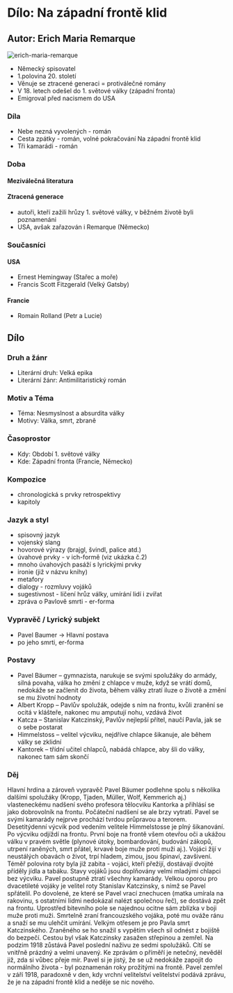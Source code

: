 # Dílo: Na západní frontě klid
## Autor: Erich Maria Remarque

![erich-maria-remarque](https://github.com/marvalkrystof/Jecna-Maturita-2023/assets/84131825/af17b3a5-491f-4167-beb2-e85f56f9d831)

- Německý spisovatel 
- 1.polovina 20. století
- Věnuje se ztracené generaci = protiválečné romány
- V 18. letech odešel do 1. světové války (západní fronta)
- Emigroval před nacismem do USA
### Díla
- Nebe nezná vyvolených - román 
- Cesta zpátky - román, volné pokračování Na západní frontě klid
- Tři kamarádi - román

### Doba 
#### Meziválečná literatura
#### Ztracená generace
- autoři, kteří zažili hrůzy 1. světové války, v běžném životě byli poznamenáni
- USA, avšak zařazován i Remarque (Německo)
### Současníci
#### USA
-	Ernest Hemingway (Stařec a moře)
-	Francis Scott Fitzgerald (Velký Gatsby)
#### Francie
-	Romain Rolland (Petr a Lucie)

## Dílo

### Druh a žánr
- Literární druh: Velká epika
- Literární žánr: Antimilitaristický román
### Motiv a Téma
- Téma: Nesmyslnost a absurdita války
- Motivy: Válka, smrt, zbraně
### Časoprostor
- Kdy: Období 1. světové války
- Kde: Západní fronta (Francie, Německo)
### Kompozice
- chronologická s prvky retrospektivy
- kapitoly
### Jazyk a styl
- spisovný jazyk
- vojenský slang
- hovorové výrazy (brajgl, švindl, palice atd.)
- úvahové prvky - v ich-formě (viz ukázka č.2)
- mnoho úvahových pasáží s lyrickými prvky
- ironie (již v názvu knihy)
- metafory
- dialogy - rozmluvy vojáků
- sugestivnost - líčení hrůz války, umírání lidí i zvířat
- zpráva o Pavlově smrti - er-forma

### Vypravěč / Lyrický subjekt
- Pavel Baumer ->  Hlavní postava
- po jeho smrti, er-forma 
### Postavy
- Pavel Bäumer – gymnazista, narukuje se svými spolužáky do armády, silná povaha, válka ho změní z chlapce v muže, když se vrátí domů, nedokáže se začlenit do života, během války ztratí iluze o životě a změní se mu životní hodnoty
- Albert Kropp – Pavlův spolužák, odejde s ním na frontu, kvůli zranění se ocitá v klášteře, nakonec mu amputují nohu, vzdává život
- Katcza – Stanislav Katczinský, Pavlův nejlepší přítel, naučí Pavla, jak se o sebe postarat
- Himmelstoss – velitel výcviku, nejdříve chlapce šikanuje, ale během války se zklidní
- Kantorek – třídní učitel chlapců, nabádá chlapce, aby šli do války, nakonec tam sám skončí

### Děj
Hlavní hrdina a zároveň vypravěč Pavel Bäumer podlehne spolu s několika dalšími spolužáky (Kropp, Tjaden, Müller, Wolf, Kemmerich aj.) vlasteneckému nadšení svého profesora tělocviku Kantorka a přihlásí se jako dobrovolník na frontu. Počáteční nadšení se ale brzy vytratí. Pavel se svými kamarády nejprve prochází tvrdou průpravou a terorem. Desetitýdenní výcvik pod vedením velitele Himmelstosse je plný šikanování. Po výcviku odjíždí na frontu.
První boje na frontě všem otevřou oči a ukážou válku v pravém světle (plynové útoky, bombardování, budování zákopů, utrpení raněných, smrt přátel, krvavé boje muže proti muži aj.). Vojáci žijí v neustálých obavách o život, trpí hladem, zimou, jsou špinaví, zavšivení. Téměř polovina roty byla již zabita - vojáci, kteří přežijí, dostávají dvojité příděly jídla a tabáku. Stavy vojáků jsou doplňovány velmi mladými chlapci bez výcviku. Pavel postupně ztratí všechny kamarády.
Velkou oporou pro dvacetileté vojáky je velitel roty Stanislav Katczinsky, s nímž se Pavel spřátelil. Po dovolené, ze které se Pavel vrací znechucen (matka umírala na rakovinu, s ostatními lidmi nedokázal nalézt společnou řeč), se dostává zpět na frontu. Uprostřed bitevního pole se najednou ocitne sám zblízka v boji muže proti muži. Smrtelně zraní francouzského vojáka, poté mu ováže ránu a snaží se mu ulehčit umírání. Velkým otřesem je pro Pavla smrt Katczinského. Zraněného se ho snažil s vypětím všech sil odnést z bojiště do bezpečí. Cestou byl však Katczinsky zasažen střepinou a zemřel.
Na podzim 1918 zůstává Pavel poslední naživu ze sedmi spolužáků. Cítí se vnitřně prázdný a velmi unavený. Ke zprávám o příměří je netečný, nevěděl již, zda si vůbec přeje mír. Pavel si je jistý, že se už nedokáže zapojit do normálního života - byl poznamenán roky prožitými na frontě.
Pavel zemřel v září 1918, paradoxně v den, kdy vrchní velitelství velitelství podává zprávu, že je na západní frontě klid a neděje se nic nového.
